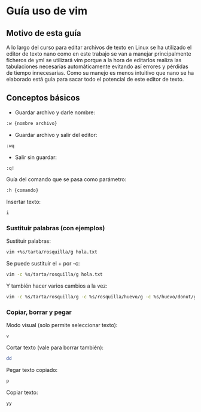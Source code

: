 # Guía uso de vim

## Motivo de esta guía

A lo largo del curso para editar archivos de texto en Linux se ha utilizado el editor de texto nano como en este trabajo se van a manejar principalmente ficheros de yml se utilizará vim porque a la hora de editarlos realiza las tabulaciones necesarias automáticamente evitando así errores y pérdidas de tiempo innecesarias. Como su manejo es menos intuitivo que nano se ha elaborado está guía para sacar todo el potencial de este editor de texto.
## Conceptos básicos
* Guardar archivo y darle nombre:
```bash
:w {nombre archivo}
```
* Guardar archivo y salir del editor:
```bash
:wq
```
* Salir sin guardar:
```bash
:q!
```
Guía del comando que se pasa como parámetro:
```bash
:h {comando}
```
Insertar texto:
```bash
i
```
### Sustituir palabras (con ejemplos)
Sustituir palabras:
```bash
vim +%s/tarta/rosquilla/g hola.txt 
```
Se puede sustituir el + por -c:
```bash
vim -c %s/tarta/rosquilla/g hola.txt 
```
Y también hacer varios cambios a la vez:
```bash
vim -c %s/tarta/rosquilla/g -c %s/rosquilla/huevo/g -c %s/huevo/donut/g hola.txt 
```
### Copiar, borrar y pegar
Modo visual (solo permite seleccionar texto):
```bash
v
```
Cortar texto (vale para borrar también):
```bash
dd
```
Pegar texto copiado:
```bash
p
```
Copiar texto:
```bash
yy
```